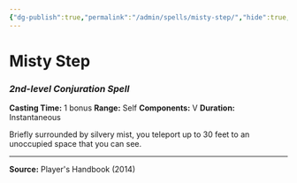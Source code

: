 ```yaml
---
{"dg-publish":true,"permalink":"/admin/spells/misty-step/","hide":true,"updated":"2025-08-11T11:53:30.994+01:00"}
---
```


# Misty Step
### *2nd-level Conjuration Spell*
**Casting Time:** 1 bonus
**Range:** Self
**Components:** V
**Duration:** Instantaneous

Briefly surrounded by silvery mist, you teleport up to 30 feet to an unoccupied space that you can see.

---
**Source:** Player's Handbook (2014)